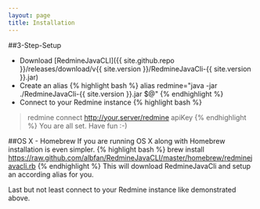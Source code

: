 ```yaml
---
layout: page
title: Installation
---
```


##3-Step-Setup
* Download [RedmineJavaCLI]({{ site.github.repo }}/releases/download/v{{ site.version }}/RedmineJavaCli-{{ site.version }}.jar)
* Create an alias
{% highlight bash %}
alias redmine="java -jar ./RedmineJavaCli-{{ site.version }}.jar $@"
{% endhighlight %}
* Connect to your Redmine instance
{% highlight bash %}
>redmine connect http://your.server/redmine apiKey
{% endhighlight %}
You are all set. Have fun :-)

##OS X - Homebrew
If you are running OS X along with Homebrew installation is even simpler.
{% highlight bash %}
brew install https://raw.github.com/albfan/RedmineJavaCLI/master/homebrew/redminejavacli.rb
{% endhighlight %}
This will download RedmineJavaCli and setup an according alias for you.

Last but not least connect to your Redmine instance like demonstrated above.
